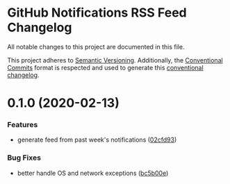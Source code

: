 # GitHub Notifications RSS Feed Changelog

All notable changes to this project are documented in this file.

This project adheres to [Semantic Versioning](https://semver.org/spec/v2.0.0.html).
Additionally, the [Conventional Commits](https://www.conventionalcommits.org/en/v1.0.0-beta.2/) format is respected and used to generate this [conventional changelog](https://github.com/conventional-changelog/conventional-changelog).

# 0.1.0 (2020-02-13)

### Features

* generate feed from past week's notifications ([02cfd93](https://github.com/teddy-gustiaux/github-notifications-rss-feed/commit/02cfd93))

### Bug Fixes

* better handle OS and network exceptions ([bc5b00e](https://github.com/teddy-gustiaux/github-notifications-rss-feed/commit/bc5b00e))
